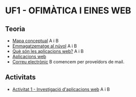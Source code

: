 # UF1 - OFIMÀTICA I EINES WEB

## Teoria

- [Mapa conceptual](mapa.png) A i B
- [Emmagatzematge al núvol](nuvol.pdf) A i B
- [Què són les aplicacions web?](teoria2.pdf) A i B
- [Aplicacions web](aplicacions.md)
- [Correu electrònic](correu.md) B comencem per proveïdors de mail.

## Activitats

- [Activitat 1 - Investigació d'aplicacions web](activitat1.md) A i B
